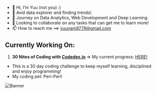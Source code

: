 - 👋 Hi, I’m Yuu (not you) :)
- 👀 Avid data explorer and finding trends!. 
- 🌱 Journey on Data Analytics, Web Development and Deep Learning.
- 💞️ Looking to collaborate on any tasks that can get me to learn more!
- 📫 How to reach me ==> yuunam9779@gmail.com

## Currently Working On: 
1. **30 Nites of Coding with [Codedex.io](https://www.codedex.io/home)** => My current progress: [HERE!](https://www.codedex.io/@Sexiibeast97/30-nites-of-code)
- This is a 30 day coding challenge to keep myself learning, disciplined and enjoy programming!  
- My coding pet: Peri-Peri!

![Banner](https://github.com/yuunam97//blob/main/images/ds-banner.png?raw=true)


<!---
yuunam97/yuunam97 is a ✨ special ✨ repository because its `README.md` (this file) appears on your GitHub profile.
You can click the Preview link to take a look at your changes.
--->
